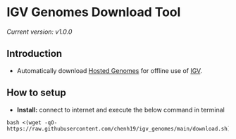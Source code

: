 # IGV Genomes Download Tool
*Current version: v1.0.0*

## Introduction
- Automatically download [Hosted Genomes](https://github.com/igvteam/igv/wiki/Downloading-Hosted-Genomes-for-Offline-Use) for offline use of [IGV](https://software.broadinstitute.org/software/igv/home).

## How to setup
- **Install:** connect to internet and execute the below command in terminal  
```
bash <(wget -qO- https://raw.githubusercontent.com/chenh19/igv_genomes/main/download.sh)
```

